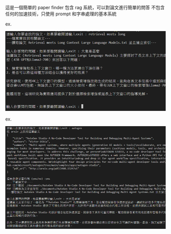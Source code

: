 這是一個簡單的 paper finder 包含 rag 系統，可以對論文進行簡單的問答
不包含任何的加速技術，只使用 prompt 和字串處理的基本系統

ex.

![1727184229324](images/README/1727184229324.png)



ex.

![1727184289071](images/README/1727184289071.png)
